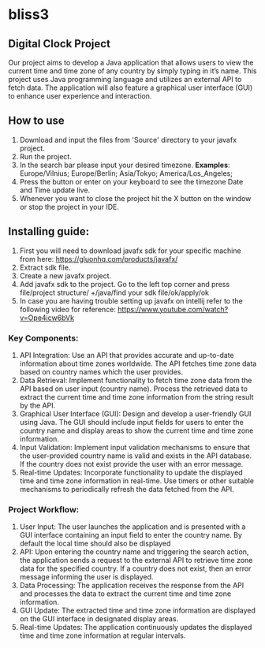 # bliss3
## Digital Clock Project
Our project aims to develop a Java application that allows users to view the current time and time zone of any country by simply typing in it’s name. This project uses Java programming language and utilizes an external API to fetch data. The application will also feature a graphical user interface (GUI) to enhance user experience and interaction.

## How to use
1. Download and input the files from 'Source' directory to your javafx project.
2. Run the project.
3. In the search bar please input your desired timezone. **Examples**: Europe/Vilnius; Europe/Berlin; Asia/Tokyo; America/Los_Angeles;
4. Press the button or enter on your keyboard to see the timezone Date and Time update live.
5. Whenever you want to close the project hit the X button on the window or stop the project in your IDE.

## Installing guide: 
1. First you will need to download javafx sdk  for your specific machine from here: https://gluonhq.com/products/javafx/  
2. Extract sdk file.
3. Create a new javafx project.
4. Add javafx sdk to the project. Go to the left top corner and press file/project structure/ +/java/find your sdk file/ok/apply/ok
5. In case you are having trouble setting up javafx on intellij refer to the following video for reference: https://www.youtube.com/watch?v=Ope4icw6bVk 

### Key Components:
1.	API Integration: Use an API that provides accurate and up-to-date information about time zones worldwide. The API fetches time zone data based on country names which the user provides.
2.	Data Retrieval: Implement functionality to fetch time zone data from the API based on user input (country name). Process the retrieved data to extract the current time and time zone information from the string result by the API.
3.	Graphical User Interface (GUI): Design and develop a user-friendly GUI using Java. The GUI should include input fields for users to enter the country name and display areas to show the current time and time zone information.
4.	Input Validation: Implement input validation mechanisms to ensure that the user-provided country name is valid and exists in the API database. If the country does not exist provide the user with an error message.
5.	Real-time Updates: Incorporate functionality to update the displayed time and time zone information in real-time. Use timers or other suitable mechanisms to periodically refresh the data fetched from the API.

### Project Workflow:
1.	User Input: The user launches the application and is presented with a GUI interface containing an input field to enter the country name. By default the local time should also be displayed 
2.	API: Upon entering the country name and triggering the search action, the application sends a request to the external API to retrieve time zone data for the specified country. If a country does not exist, then an error message informing the user is displayed.
3.	Data Processing: The application receives the response from the API and processes the data to extract the current time and time zone information.
4.	GUI Update: The extracted time and time zone information are displayed on the GUI interface in designated display areas.
5.	Real-time Updates: The application continuously updates the displayed time and time zone information at regular intervals.


